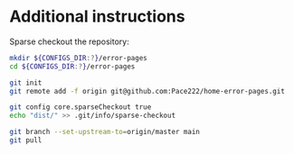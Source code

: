 # Additional instructions

Sparse checkout the repository:
```bash
mkdir ${CONFIGS_DIR:?}/error-pages
cd ${CONFIGS_DIR:?}/error-pages

git init
git remote add -f origin git@github.com:Pace222/home-error-pages.git

git config core.sparseCheckout true
echo "dist/" >> .git/info/sparse-checkout

git branch --set-upstream-to=origin/master main
git pull
```
